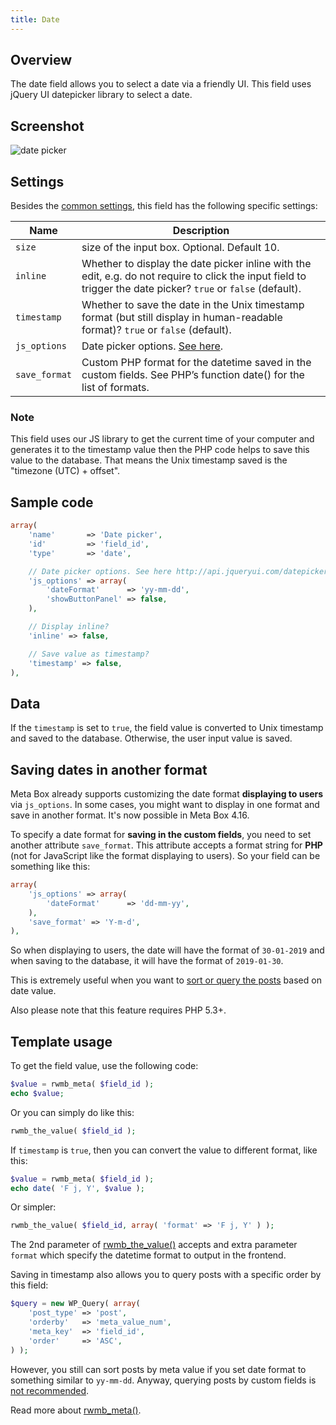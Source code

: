 ```yaml
---
title: Date
---
```


## Overview

The date field allows you to select a date via a friendly UI. This field uses jQuery UI datepicker library to select a date.

## Screenshot

![date picker](https://i.imgur.com/MxcgZJy.png)

## Settings

Besides the [common settings](/field-settings/), this field has the following specific settings:

Name | Description
--- | ---
`size` | size of the input box. Optional. Default 10.
`inline` | Whether to display the date picker inline with the edit, e.g. do not require to click the input field to trigger the date picker? `true` or `false` (default).
`timestamp` | Whether to save the date in the Unix timestamp format (but still display in human-readable format)? `true` or `false` (default).
`js_options`|Date picker options. [See here](http://api.jqueryui.com/datepicker).
`save_format`|Custom PHP format for the datetime saved in the custom fields. See PHP’s function date() for the list of formats.

### Note

This field uses our JS library to get the current time of your computer and generates it to the timestamp value then the PHP code helps to save this value to the database. That means the Unix timestamp saved is the "timezone (UTC) + offset".

## Sample code

```php
array(
    'name'       => 'Date picker',
    'id'         => 'field_id',
    'type'       => 'date',

    // Date picker options. See here http://api.jqueryui.com/datepicker
    'js_options' => array(
        'dateFormat'      => 'yy-mm-dd',
        'showButtonPanel' => false,
    ),

    // Display inline?
    'inline' => false,

    // Save value as timestamp?
    'timestamp' => false,
),
```

## Data

If the `timestamp` is set to `true`, the field value is converted to Unix timestamp and saved to the database. Otherwise, the user input value is saved.

## Saving dates in another format

Meta Box already supports customizing the date format **displaying to users** via `js_options`. In some cases, you might want to display in one format and save in another format. It's now possible in Meta Box 4.16.

To specify a date format for **saving in the custom fields**, you need to set another attribute `save_format`. This attribute accepts a format string for **PHP** (not for JavaScript like the format displaying to users). So your field can be something like this:

```php
array(
    'js_options' => array(
        'dateFormat'      => 'dd-mm-yy',
    ),
    'save_format' => 'Y-m-d',
),
```

So when displaying to users, the date will have the format of `30-01-2019` and when saving to the database, it will have the format of `2019-01-30`.

This is extremely useful when you want to [sort or query the posts](https://metabox.io/get-posts-by-custom-fields-in-wordpress/) based on date value.

Also please note that this feature requires PHP 5.3+.

## Template usage

To get the field value, use the following code:

```php
$value = rwmb_meta( $field_id );
echo $value;
```

Or you can simply do like this:

```php
rwmb_the_value( $field_id );
```

If `timestamp` is `true`, then you can convert the value to different format, like this:

```php
$value = rwmb_meta( $field_id );
echo date( 'F j, Y', $value );
```

Or simpler:

```php
rwmb_the_value( $field_id, array( 'format' => 'F j, Y' ) );
```

The 2nd parameter of [rwmb_the_value()](/functions/rwmb-the-value/) accepts and extra parameter `format` which specify the datetime format to output in the frontend.

Saving in timestamp also allows you to query posts with a specific order by this field:

```php
$query = new WP_Query( array(
    'post_type' => 'post',
    'orderby'   => 'meta_value_num',
    'meta_key'  => 'field_id',
    'order'     => 'ASC',
) );
```

However, you still can sort posts by meta value if you set date format to something similar to `yy-mm-dd`. Anyway, querying posts by custom fields is [not recommended](https://metabox.io/custom-fields-vs-custom-taxonomies/).

Read more about [rwmb_meta()](/functions/rwmb-meta/).
